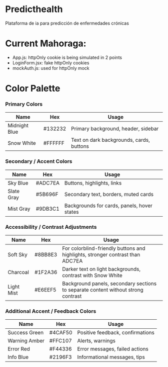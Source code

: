# Predicthealth
Plataforma de ia para predicción de enfermedades crónicas

# Current Mahoraga:
- App.js: httpOnly cookie is being simulated in 2 points
- LoginForm.jsx: fake httpOnly cookies
- mockAuth.js: used for httpOnly mock

# Color Palette

### **Primary Colors**

| Name          | Hex     | Usage                                    |
| ------------- | ------- | ---------------------------------------- |
| Midnight Blue | #132232 | Primary background, header, sidebar      |
| Snow White    | #FFFFFF | Text on dark backgrounds, cards, buttons |

### **Secondary / Accent Colors**

| Name       | Hex     | Usage                                       |
| ---------- | ------- | ------------------------------------------- |
| Sky Blue   | #ADC7EA | Buttons, highlights, links                  |
| Slate Gray | #5B696F | Secondary text, borders, muted cards        |
| Mist Gray  | #9DB3C1 | Backgrounds for cards, panels, hover states |

### **Accessibility / Contrast Adjustments**

| Name       | Hex     | Usage                                                                             |
| ---------- | ------- | --------------------------------------------------------------------------------- |
| Soft Sky   | #8BB8E3 | For colorblind-friendly buttons and highlights, stronger contrast than ADC7EA     |
| Charcoal   | #1F2A36 | Darker text on light backgrounds, contrast with Snow White                        |
| Light Mist | #E6EEF5 | Background panels, secondary sections to separate content without strong contrast |

### **Additional Accent / Feedback Colors**

| Name          | Hex     | Usage                            |
| ------------- | ------- | -------------------------------- |
| Success Green | #4CAF50 | Positive feedback, confirmations |
| Warning Amber | #FFC107 | Alerts, warnings                 |
| Error Red     | #F44336 | Error messages, failed actions   |
| Info Blue     | #2196F3 | Informational messages, tips     |


